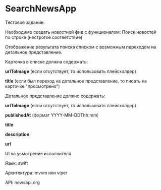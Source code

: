 # SearchNewsApp

Тестовое задание:

Необходимо создать новостной фид с функционалом:
  Поиск новостей по строке (нестрогое соответствие)
  
Отображение результата поиска списком с возможным переходом на детальное представление.

Карточка в списке должна содержать:

  **urlToImage** (если отсутствует, то использовать плейсхолдер)
  
  **title** (если был переход на детальное представление, то писать на карточке "просмотрено")
  
Детальное представление должно содержать:

  **urlToImage** (если отсутствует, то использовать плейсхолдер)
  
  **publishedAt** (формат YYYY-MM-DDThh:mm)
  
  **title**
  
  **description**
  
  **url**
  
UI на усмотрение исполнителя

Язык: swift

Архитектура: mvvm или viper

API: newsapi.org

